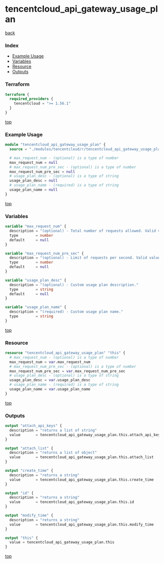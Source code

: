 # tencentcloud_api_gateway_usage_plan

[back](../tencentcloud.md)

### Index

- [Example Usage](#example-usage)
- [Variables](#variables)
- [Resource](#resource)
- [Outputs](#outputs)

### Terraform

```terraform
terraform {
  required_providers {
    tencentcloud = ">= 1.56.1"
  }
}
```

[top](#index)

### Example Usage

```terraform
module "tencentcloud_api_gateway_usage_plan" {
  source = "./modules/tencentcloud/r/tencentcloud_api_gateway_usage_plan"

  # max_request_num - (optional) is a type of number
  max_request_num = null
  # max_request_num_pre_sec - (optional) is a type of number
  max_request_num_pre_sec = null
  # usage_plan_desc - (optional) is a type of string
  usage_plan_desc = null
  # usage_plan_name - (required) is a type of string
  usage_plan_name = null
}
```

[top](#index)

### Variables

```terraform
variable "max_request_num" {
  description = "(optional) - Total number of requests allowed. Valid values: -1, [1,99999999]. The default value is -1, which indicates no limit."
  type        = number
  default     = null
}

variable "max_request_num_pre_sec" {
  description = "(optional) - Limit of requests per second. Valid values: -1, [1,2000]. The default value is -1, which indicates no limit."
  type        = number
  default     = null
}

variable "usage_plan_desc" {
  description = "(optional) - Custom usage plan description."
  type        = string
  default     = null
}

variable "usage_plan_name" {
  description = "(required) - Custom usage plan name."
  type        = string
}
```

[top](#index)

### Resource

```terraform
resource "tencentcloud_api_gateway_usage_plan" "this" {
  # max_request_num - (optional) is a type of number
  max_request_num = var.max_request_num
  # max_request_num_pre_sec - (optional) is a type of number
  max_request_num_pre_sec = var.max_request_num_pre_sec
  # usage_plan_desc - (optional) is a type of string
  usage_plan_desc = var.usage_plan_desc
  # usage_plan_name - (required) is a type of string
  usage_plan_name = var.usage_plan_name
}
```

[top](#index)

### Outputs

```terraform
output "attach_api_keys" {
  description = "returns a list of string"
  value       = tencentcloud_api_gateway_usage_plan.this.attach_api_keys
}

output "attach_list" {
  description = "returns a list of object"
  value       = tencentcloud_api_gateway_usage_plan.this.attach_list
}

output "create_time" {
  description = "returns a string"
  value       = tencentcloud_api_gateway_usage_plan.this.create_time
}

output "id" {
  description = "returns a string"
  value       = tencentcloud_api_gateway_usage_plan.this.id
}

output "modify_time" {
  description = "returns a string"
  value       = tencentcloud_api_gateway_usage_plan.this.modify_time
}

output "this" {
  value = tencentcloud_api_gateway_usage_plan.this
}
```

[top](#index)